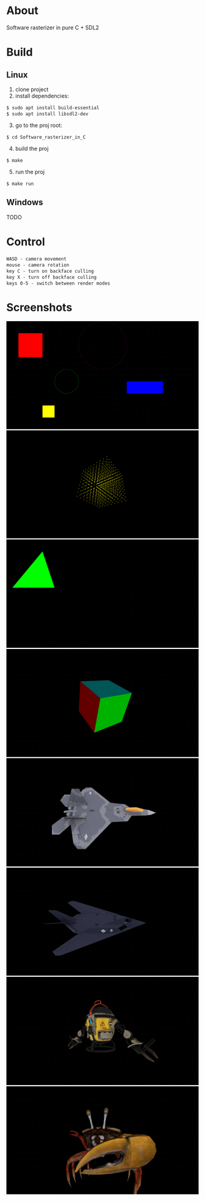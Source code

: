 # About
Software rasterizer in pure C + SDL2

# Build
## Linux
1. clone project
2. install dependencies:
```
$ sudo apt install build-essential
$ sudo apt install libsdl2-dev
```
3. go to the proj root:
```
$ cd Software_rasterizer_in_C
```
4. build the proj
```
$ make
```
5. run the proj
```
$ make run
```

## Windows
TODO

# Control
```
WASD - camera movement
mouse - camera rotation
key C - turn on backface culling
key X - turn off backface culling
keys 0-5 - switch between render modes
```

# Screenshots
![alt text](https://github.com/DimaSkup/Software_rasterizer_in_C/blob/master/screenshots/Screenshot%20from%202024-12-30%2014-52-55.png)
![alt text](https://github.com/DimaSkup/Software_rasterizer_in_C/blob/master/screenshots/Screenshot%20from%202025-01-03%2023-09-41.png)
![alt text](https://github.com/DimaSkup/Software_rasterizer_in_C/blob/master/screenshots/Screenshot%20from%202025-01-18%2011-42-22.png)
![alt text](https://github.com/DimaSkup/Software_rasterizer_in_C/blob/master/screenshots/Screenshot%20from%202025-02-03%2007-31-05.png)
![alt text](https://github.com/DimaSkup/Software_rasterizer_in_C/blob/master/screenshots/Screenshot%20from%202025-02-23%2004-23-37.png)
![alt text](https://github.com/DimaSkup/Software_rasterizer_in_C/blob/master/screenshots/Screenshot%20from%202025-02-23%2004-24-46.png)
![alt text](https://github.com/DimaSkup/Software_rasterizer_in_C/blob/master/screenshots/Screenshot%20from%202025-02-23%2004-25-36.png)
![alt text](https://github.com/DimaSkup/Software_rasterizer_in_C/blob/master/screenshots/Screenshot%20from%202025-02-27%2005-16-00.png)
